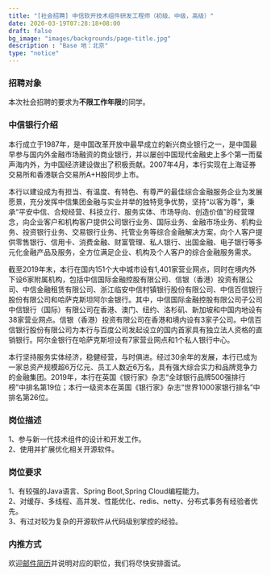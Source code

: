 ```yaml
---
title: "[社会招聘] 中信软开技术组件研发工程师（初级、中级，高级）"
date: 2020-03-19T07:28:18+08:00
draft: false
bg_image: "images/backgrounds/page-title.jpg"
description : "Base 地：北京"
type: "notice"
---
```


### 招聘对象

本次社会招聘的要求为**不限工作年限**的同学。

### 中信银行介绍

本行成立于1987年，是中国改革开放中最早成立的新兴商业银行之一，是中国最早参与国内外金融市场融资的商业银行，并以屡创中国现代金融史上多个第一而蜚声海内外，为中国经济建设做出了积极贡献。2007年4月，本行实现在上海证券交易所和香港联合交易所A+H股同步上市。

本行以建设成为有担当、有温度、有特色、有尊严的最佳综合金融服务企业为发展愿景，充分发挥中信集团金融与实业并举的独特竞争优势，坚持“以客为尊”，秉承“平安中信、合规经营、科技立行、服务实体、市场导向、创造价值”的经营理念，向企业客户和机构客户提供公司银行业务、国际业务、金融市场业务、机构业务、投资银行业务、交易银行业务、托管业务等综合金融解决方案，向个人客户提供零售银行、信用卡、消费金融、财富管理、私人银行、出国金融、电子银行等多元化金融产品及服务，全方位满足企业、机构及个人客户的综合金融服务需求。 

截至2019年末，本行在国内151个大中城市设有1,401家营业网点，同时在境内外下设6家附属机构，包括中信国际金融控股有限公司、信银（香港）投资有限公司、中信金融租赁有限公司、浙江临安中信村镇银行股份有限公司、中信百信银行股份有限公司和哈萨克斯坦阿尔金银行。其中，中信国际金融控股有限公司子公司中信银行（国际）有限公司在香港、澳门、纽约、洛杉矶、新加坡和中国内地设有38家营业网点。信银（香港）投资有限公司在香港和境内设有3家子公司。中信百信银行股份有限公司为本行与百度公司发起设立的国内首家具有独立法人资格的直销银行。阿尔金银行在哈萨克斯坦设有7家营业网点和1个私人银行中心。

本行坚持服务实体经济，稳健经营，与时俱进。经过30余年的发展，本行已成为一家总资产规模超6万亿元、员工人数近6万名，具有强大综合实力和品牌竞争力的金融集团。2019年，本行在英国《银行家》杂志“全球银行品牌500强排行榜”中排名第19位；本行一级资本在英国《银行家》杂志“世界1000家银行排名”中排名第26位。

### 岗位描述 

1、参与新一代技术组件的设计和开发工作。  
2、使用并扩展优化相关开源软件。  

### 岗位要求

1、有较强的Java语言、Spring Boot,Spring Cloud编程能力。  
2、对缓存、多线程、高并发、性能优化、redis、netty、分布式事务有经验者优先。  
3、有过对较为复杂的开源软件从代码级别掌控的经验。  

### 内推方式 

欢迎[邮件简历](mailto:wangjing1@citicbank.com)并说明对应的职位，我们将尽快安排面试。